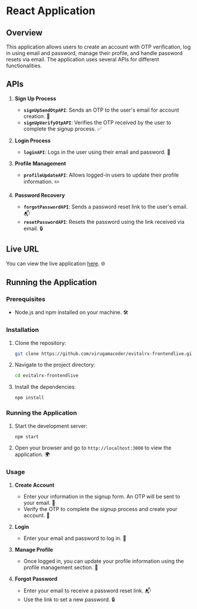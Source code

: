 # React Application

## Overview

This application allows users to create an account with OTP verification, log in using email and password, manage their profile, and handle password resets via email. The application uses several APIs for different functionalities.

## APIs

1. **Sign Up Process**
   - **`signUpSendOtpAPI`**: Sends an OTP to the user's email for account creation. 📧
   - **`signUpVerifyOtpAPI`**: Verifies the OTP received by the user to complete the signup process. ✅

2. **Login Process**
   - **`loginAPI`**: Logs in the user using their email and password. 🔑

3. **Profile Management**
   - **`profileUpdateAPI`**: Allows logged-in users to update their profile information. ✏️

4. **Password Recovery**
   - **`forgotPasswordAPI`**: Sends a password reset link to the user's email. 📬
   - **`resetPasswordAPI`**: Resets the password using the link received via email. 🔒

## Live URL

You can view the live application [here](https://evitalrx-frontendlive.vercel.app/). 🌐

## Running the Application

### Prerequisites

- Node.js and npm installed on your machine. 🛠️

### Installation

1. Clone the repository:

    ```bash
    git clone https://github.com/virugamacoder/evitalrx-frontendlive.git
    ```

2. Navigate to the project directory:

    ```bash
    cd evitalrx-frontendlive
    ```

3. Install the dependencies:

    ```bash
    npm install
    ```

### Running the Application

1. Start the development server:

    ```bash
    npm start
    ```

2. Open your browser and go to `http://localhost:3000` to view the application. 🌍

### Usage

1. **Create Account**
   - Enter your information in the signup form. An OTP will be sent to your email. 📧
   - Verify the OTP to complete the signup process and create your account. 🎉

2. **Login**
   - Enter your email and password to log in. 🔑

3. **Manage Profile**
   - Once logged in, you can update your profile information using the profile management section. 📝

4. **Forgot Password**
   - Enter your email to receive a password reset link. 📬
   - Use the link to set a new password. 🔒

